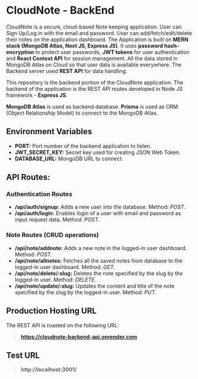 # CloudNote - BackEnd

CloudNote is a secure, cloud-based Note keeping application. User can Sign Up/Log in with the email and password. User can add/fetch/edit/delete their notes on the application dashboard. The Application is built on **MERN stack (MongoDB Atlas, Next JS, Express JS)**. It uses **password hash-encryption** to protect user passwords, **JWT tokens** for user authentication and **React Context API** for session management. All the data stored in MongoDB Atlas on Cloud so that user data is available everywhere. The Backend server used **REST API** for data handling.

This repository is the backend portion of the CloudNote application. The backend of the application is the REST API routes developed in Node JS framework - **Express JS**.

**MongoDB Atlas** is used as backend database. **Prisma** is used as ORM (Object Relationship Model) to connect to the MongoDB Atlas.

## Environment Variables

-   **PORT:** Port number of the backend application to listen.
-   **JWT_SECRET_KEY:** Secret key used for creating JSON Web Token.
-   **DATABASE_URL:** MongoDB URL to connect.

## API Routes:

### Authentication Routes

-   **/api/auth/signup:** Adds a new user into the database. Method: _POST_.
-   **/api/auth/login:** Enables login of a user with email and password as input request data. Method: _POST_.

### Note Routes (CRUD operations)

-   **/api/note/addnote:** Adds a new note in the logged-in user dashboard. Method: _POST_.
-   **/api/note/allnotes:** Fetches all the saved notes from database to the logged-in user dashboard. Method: _GET_.
-   **/api/note/delete/:slug:** Deletes the note specified by the slug by the logged-in user. Method: _DELETE_.
-   **/api/note/update/:slug:** Updates the content and title of the note specified by the slug by the logged-in user. Method: _PUT_.

## Production Hosting URL

The REST API is roasted on the following URL:

> **https://cloudnote-backend-api.onrender.com**

## Test URL

> **http://localhost:3001/**

